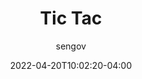 ---
date: 2022-04-20T10:02:20-04:00
title: "Tic Tac"
seo_title: "Tic Tac"
description: Tic Tac
author: sengov
image: share.jpg
video:
url: tictac
weight: 0
type: "games"
layout: tictac

---